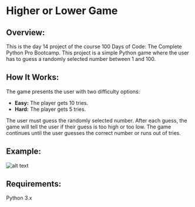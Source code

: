 # **Higher or Lower Game**

## **Overview:**

This is the day 14 project of the course 100 Days of Code: The Complete Python Pro Bootcamp. This project is a simple Python game where the user has to guess a randomly selected number between 1 and 100.

## **How It Works:**

The game presents the user with two difficulty options:
- **Easy:** The player gets 10 tries.
- **Hard:** The player gets 5 tries.

The user must guess the randomly selected number. After each guess, the game will tell the user if their guess is too high or too low. The game continues until the user guesses the correct number or runs out of tries.


## **Example:**

![alt text](https://github.com/Bosaif39/example-pics/blob/main/D_14.PNG?raw=true)

## **Requirements:**

Python 3.x

